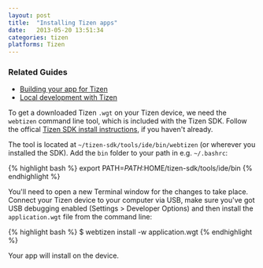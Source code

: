```yaml
---
layout: post
title:  "Installing Tizen apps"
date:   2013-05-20 13:51:34
categories: tizen
platforms: Tizen
---
```


### Related Guides
- [Building your app for Tizen][tizen-build-config]
- [Local development with Tizen][tizen-local-development-guide]

To get a downloaded Tizen `.wgt` on your Tizen device, we need the `webtizen` command line tool, which is included with the Tizen SDK. Follow the offical [Tizen SDK install instructions](https://developer.tizen.org/downloads/sdk/installing-tizen-sdk), if you haven't already.

The tool is located at `~/tizen-sdk/tools/ide/bin/webtizen` (or wherever you installed the SDK). Add the `bin` folder to your path in e.g. `~/.bashrc`:

{% highlight bash %}
export PATH=${PATH}:$HOME/tizen-sdk/tools/ide/bin
{% endhighlight %}

You'll need to open a new Terminal window for the changes to take place. Connect your Tizen device to your computer via USB, make sure you've got USB debugging enabled (Settings > Developer Options) and then install the `application.wgt` file from the command line:

{% highlight bash %}
$ webtizen install -w application.wgt
{% endhighlight %}

Your app will install on the device.

[tizen-local-development-guide]: /steroids/guides/tizen/local-development/
[tizen-build-config]: /steroids/guides/cloud_services/tizen-build-config/
